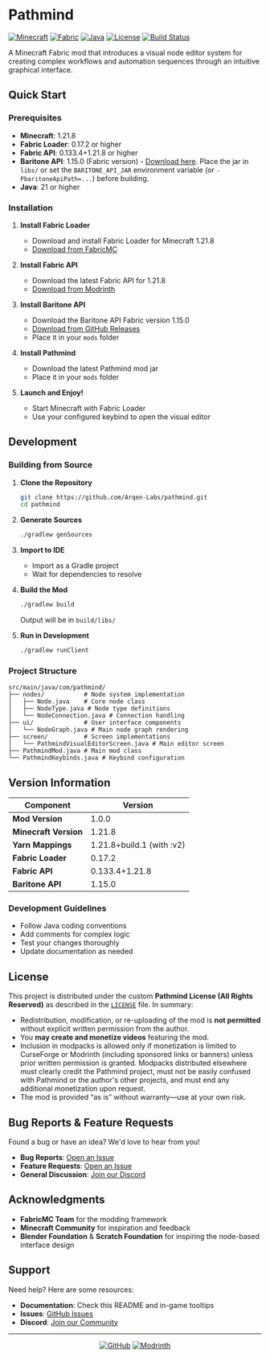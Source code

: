 # Pathmind

[![Minecraft](https://img.shields.io/badge/Minecraft-1.21.8-00AA00?style=for-the-badge&logo=minecraft)](https://minecraft.net)
[![Fabric](https://img.shields.io/badge/Fabric-0.17.2-CC6E3E?style=for-the-badge&logo=modrinth)](https://fabricmc.net)
[![Java](https://img.shields.io/badge/Java-21+-FF6B6B?style=for-the-badge&logo=openjdk)](https://openjdk.java.net)
[![License](https://img.shields.io/badge/License-CC%20BY--NC%204.0-blue?style=for-the-badge)](https://creativecommons.org/licenses/by-nc/4.0/)
[![Build Status](https://img.shields.io/badge/Build-Passing-brightgreen?style=for-the-badge)](https://github.com/Arqen-Labs/pathmind)

A Minecraft Fabric mod that introduces a visual node editor system for creating complex workflows and automation sequences through an intuitive graphical interface.

## Quick Start

### Prerequisites
- **Minecraft**: 1.21.8
- **Fabric Loader**: 0.17.2 or higher
- **Fabric API**: 0.133.4+1.21.8 or higher
- **Baritone API**: 1.15.0 (Fabric version) - [Download here](https://github.com/cabaletta/baritone/releases/download/v1.15.0/baritone-api-fabric-1.15.0.jar). Place the jar in `libs/` or set the `BARITONE_API_JAR` environment variable (or `-PbaritoneApiPath=...`) before building.
- **Java**: 21 or higher

### Installation

1. **Install Fabric Loader**
   - Download and install Fabric Loader for Minecraft 1.21.8
   - [Download from FabricMC](https://fabricmc.net/use/installer/)

2. **Install Fabric API**
   - Download the latest Fabric API for 1.21.8
   - [Download from Modrinth](https://modrinth.com/mod/fabric-api)

3. **Install Baritone API**
   - Download the Baritone API Fabric version 1.15.0
   - [Download from GitHub Releases](https://github.com/cabaletta/baritone/releases/download/v1.15.0/baritone-api-fabric-1.15.0.jar)
   - Place it in your `mods` folder

4. **Install Pathmind**
   - Download the latest Pathmind mod jar
   - Place it in your `mods` folder

5. **Launch and Enjoy!**
   - Start Minecraft with Fabric Loader
   - Use your configured keybind to open the visual editor

## Development

### Building from Source

1. **Clone the Repository**
   ```bash
   git clone https://github.com/Arqen-Labs/pathmind.git
   cd pathmind
   ```

2. **Generate Sources**
   ```bash
   ./gradlew genSources
   ```

3. **Import to IDE**
   - Import as a Gradle project
   - Wait for dependencies to resolve

4. **Build the Mod**
   ```bash
   ./gradlew build
   ```
   Output will be in `build/libs/`

5. **Run in Development**
   ```bash
   ./gradlew runClient
   ```

### Project Structure

```
src/main/java/com/pathmind/
├── nodes/           # Node system implementation
│   ├── Node.java    # Core node class
│   ├── NodeType.java # Node type definitions
│   └── NodeConnection.java # Connection handling
├── ui/              # User interface components
│   └── NodeGraph.java # Main node graph rendering
├── screen/          # Screen implementations
│   └── PathmindVisualEditorScreen.java # Main editor screen
├── PathmindMod.java # Main mod class
└── PathmindKeybinds.java # Keybind configuration
```

## Version Information

| Component | Version |
|-----------|---------|
| **Mod Version** | 1.0.0 |
| **Minecraft Version** | 1.21.8 |
| **Yarn Mappings** | 1.21.8+build.1 (with :v2) |
| **Fabric Loader** | 0.17.2 |
| **Fabric API** | 0.133.4+1.21.8 |
| **Baritone API** | 1.15.0 |

### Development Guidelines
- Follow Java coding conventions
- Add comments for complex logic
- Test your changes thoroughly
- Update documentation as needed

## License

This project is distributed under the custom **Pathmind License (All Rights Reserved)** as described in the [`LICENSE`](LICENSE)
file. In summary:

- Redistribution, modification, or re-uploading of the mod is **not permitted** without explicit written permission from the
  author.
- You **may create and monetize videos** featuring the mod.
- Inclusion in modpacks is allowed only if monetization is limited to CurseForge or Modrinth (including sponsored links or
  banners) unless prior written permission is granted. Modpacks distributed elsewhere must clearly credit the Pathmind project,
  must not be easily confused with Pathmind or the author's other projects, and must end any additional monetization upon
  request.
- The mod is provided “as is” without warranty—use at your own risk.

## Bug Reports & Feature Requests

Found a bug or have an idea? We'd love to hear from you!

- **Bug Reports**: [Open an Issue](https://github.com/ArqenLabs/pathmind/issues/new?template=bug_report.md)
- **Feature Requests**: [Open an Issue](https://github.com/ArqenLabs/pathmind/issues/new?template=feature_request.md)
- **General Discussion**: [Join our Discord](https://discord.gg/zWT2zxQm)

## Acknowledgments

- **FabricMC Team** for the modding framework
- **Minecraft Community** for inspiration and feedback
- **Blender Foundation** & **Scratch Foundation** for inspiring the node-based interface design

## Support

Need help? Here are some resources:

- **Documentation**: Check this README and in-game tooltips
- **Issues**: [GitHub Issues](https://github.com/Arqen-Labs/pathmind/issues)
- **Discord**: [Join our Community](https://discord.gg/zWT2zxQm)

---

<div align="center">

[![GitHub](https://img.shields.io/badge/GitHub-Repository-black?style=for-the-badge&logo=github)](https://github.com/Arqen-Labs/pathmind)
[![Modrinth](https://img.shields.io/badge/Modrinth-Download-00D5AA?style=for-the-badge&logo=modrinth)](https://modrinth.com/mod/pathmind)

</div>
